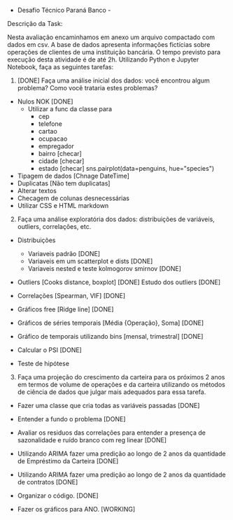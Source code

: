  - Desafio Técnico Paraná Banco -

 Descrição da Task:

Nesta avaliação encaminhamos em anexo um arquivo compactado com dados em csv. 
A base de dados apresenta informações fictícias sobre operações de clientes de uma instituição bancária. 
O tempo previsto para execução desta atividade é de até 2h. 
Utilizando Python e Jupyter Notebook, faça as seguintes tarefas: 

1.	[DONE] Faça uma análise inicial dos dados: você encontrou algum problema? Como você trataria estes problemas?

* Nulos NOK [DONE]
    * Utilizar a func da classe para
        * cep 
        * telefone
        * cartao
        * ocupacao
        * empregador
        * bairro [checar]
        * cidade [checar]
        * estado [checar]
    sns.pairplot(data=penguins, hue="species")
* Tipagem de dados [Chnage DateTime]
* Duplicatas [Não tem duplicatas]
* Alterar textos
* Checagem de colunas desnecessárias
* Utilizar CSS e HTML markdown


2.	Faça uma análise exploratória dos dados: distribuições de variáveis, outliers, correlações, etc.

* Distribuições
    * Variaveis padrão [DONE]
    * Variaveis em um scatterplot e dists [DONE]
    * Variaveis nested e teste kolmogorov smirnov [DONE]
* Outliers [Cooks distance, boxplot] [DONE]
    Estudo dos outliers [DONE]
* Correlações [Spearman, VIF] [DONE]
* Gráficos free [Ridge line] [DONE]
* Gráficos de séries temporais [Média {Operação}, Soma] [DONE]
* Gráfico de temporais utilizando bins [mensal, trimestral] [DONE]
* Calcular o PSI [DONE]

* Teste de hipótese

3.	Faça uma projeção do crescimento da carteira para os próximos 2 anos em termos de volume de operações e da carteira utilizando os métodos de ciência de dados que julgar mais adequados para essa tarefa.
* Fazer uma classe que cria todas as variáveis passadas [DONE]
* Entender a fundo o problema [DONE]
* Avaliar os residuos das correlações para entender a presença de sazonalidade e ruído branco com reg linear [DONE]
* Utilizando ARIMA fazer uma predição ao longo de 2 anos da quantidade de Empréstimo da Carteira [DONE]
* Utilizando ARIMA fazer uma predição ao longo de 2 anos da quantidade de contratos [DONE]


* Organizar o código. [DONE]
* Fazer os gráficos para ANO. [WORKING]

